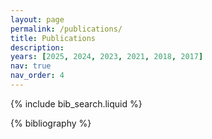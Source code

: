 ```yaml
---
layout: page
permalink: /publications/
title: Publications
description: 
years: [2025, 2024, 2023, 2021, 2018, 2017]
nav: true
nav_order: 4
---
```


<!-- _pages/publications.md -->

<!-- Bibsearch Feature -->

{% include bib_search.liquid %}

<div class="publications">

{% bibliography %}

</div>
